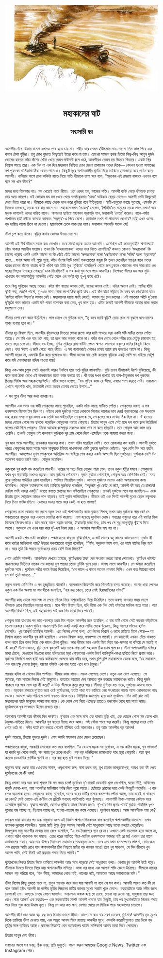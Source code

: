 <div align=center> <img src="../../metadata/images/rabibasariya/মহাকালের-ঘাট-সব্যসাচী-ধর.jpg" align="center"></div><br><h1 align=center>মহাকালের ঘাট</h1>
<h2 align=center>সব্যসাচী ধর</h2><br>আনন্দীর বেঁচে থাকার বাসনা এখনও শেষ হতে চায় না। শরীর আর তেমন হাঁটাচলায় সায় দেয় না তিন কাল গিয়ে এক কালে ঠেকা বুড়ির। তবু চোখ বুজতে কিছুতেই ইচ্ছে করে না তার। চোখের সামনে জ্বলন্ত চিতার নিভু-নিভু আগুন দুর্জন ডোমের হাতের কাঁচা বাঁশের খোঁচা খেয়ে যেমন দাউদাউ জ্বলে ওঠে, আনন্দীরও তেমন হয় ভিতরে ভিতরে। একটা স্থির বিশ্বাস আছে তার।  এক দিন না এক দিন মহাকাল নিশ্চিত চোখ মেলে তাকাবেন ওদের দিকে— বেদখল হওয়া শ্মশানের দশ পুরুষের মালিকানা ঠিক ফেরত পাবে ও। কিছুটা দূরে শ্মশানকালীর মূর্তির দিকে তাকিয়ে হাতজোড় করে প্রণাম করে আনন্দী। খাটিয়ার পাশে রাখা কঞ্চিটা হাতে নিয়ে নাতি ভীমাকে চাপা স্বরে বলে, “মড়কের এই রমরমা বাজারে এখনও বসে বসে মদ খাস ভীমা?”

মদের জন্য তিরস্কার নয়। মদ খেতেই পারে ভীমা। ওটা ওদের হক, কাজের শক্তি। আনন্দী কঞ্চি নেড়ে ভীমাকে চাগাড় দেয় অন্য কারণে। ওই জোয়ান মদ্দ মদ খেয়ে খেয়ে  বাপঠাকুরদার ‘নেয্য’ অধিকার ছেড়ে দেবে— আনন্দী সেটা কিছুতেই মেনে নিতে পারে না। ভীমাকে কাছে ডেকে ভাল করে বুঝিয়ে বলে ইতিবৃত্তান্ত। স্বামী-শ্বশুরের কাছে শুনেছে, এমনকি সে নিজেও দেখেছে, মড়ক  বার বার আসে না। মহাকাল যখন ‘চোকখু’ মেলেন, ‘পিত্থিমি’তে মানুষের মড়ক লাগে তখন! আর মড়ক লাগলেই ওদের দায়িত্ব বাড়ে। শ্মশানের ছাইয়ে মহাকাল গড়াগড়ি যান, মহাকালী ‘নেত্য’ করেন। বানে-বর্ষায় শ্মশানের ছাই নদীতে ভাসতে ভাসতে ‘সমুন্দুর’-এ গিয়ে মেশে। মহাকাল তখন গা পাতবেন কোথায়? তাই এখন ওদের বড় দায়িত্ব কাজে ঢিলে না দেওয়া। ছায়েভস্মে ঢেকে যাক চার পাশ। মহাকাল গড়াগড়ি যাবেন যে!

ভীমা চুপ করে থাকে। বুড়ির কথায় কোনও উত্তর দেয় না।

আনন্দী এই দীর্ঘ জীবনে মড়ক কম দেখেনি। তবে মাঝে মড়ক তেমন আসেনি। এসেছিল এই জনমনুষ্যহীন শ্মশানঘাটে বেঁচে থাকার অন্তহীন সংগ্রাম। তখন কি ‘ভদ্দরনোকেরা’ ওদের খবর নিতে এসেছিল? কখনও কোনও ‘ভদ্দরনোক’ কি তাদের পাড়ায় এমনি এমনি আসে! না কি হেঁটে হেঁটে আসে! ‘ভদ্দরনোক’ বলো ‘ছোটনোক’ বলো ‘গরিব’ বলো ‘বড়নোক’ বলো... সবার আসা ওই শুয়ে শুয়ে, কাঁচা বাঁশের টাটে চড়ে! পঞ্চায়েতের বাবুরা কি তখন দেখেছিল গাঙের বানে ওদের ঘরের চালের বাঁশের বাতায় ক’টা খরিশ আর চিতি মুখ ‘নুকিয়ে’ বসেছিল? গোরে জল ঢুকলে শেয়ালের পাল সারা রাত ওর ঘরের পিছনে ‘পোহরে পোহরে’ ডাক দিয়েছিল? এ সব কথা খুব মনে পড়ে আনন্দীর। বিশেষত ভীমার মদ আর মুড়ি খাওয়ার পর অবশেষটুকু আনন্দীর পেটে গেলে ওর মনটা বড় হু-হু করে ওঠে।

তবে কিছু সুবিধেও আছে ওদের। কাঁচা বাঁশ বাতার অভাব নেই, খড়ের অভাব নেই। দড়ির অভাব নেই। মাটির হাঁড়ি কুড়ি সরা, রেজগি পয়সা, দু’-এক দানা সোনা রুপো ঠিক জুটে যায়। ওই বাঁশ বাতা দড়িতে ফি বছর ঘর ছাওয়ানো যায়। ‘ক্যাঁতা বালিশ বিছনা’র অভাব নেই। মহাকালের দয়ায় সবই জোটে, অভাব শুধু চাল ডালের। এই মড়কের আঁটে দু’বেলা দু’মুঠো গরম ভাতের একটা যদি পাকা বন্দোবস্ত করা যেত, খুব ভাল হত। এটার জন্যই আনন্দী ভীমাকে আবার কাজ করার সদুপদেশ দেয়।

ভীমার নেশা বেশ জমে উঠেছিল। লাল চোখে সে বুড়িকে বলে, “তু কবে মরবি বুড়ি? তোর চোখ না বুঝলে ধান-চালের পাকা ব্যবস্থা হবে না।”

ভীমার দৃঢ় বিশ্বাস ছিল, আনন্দীর কুঁড়েঘরের ভিতরে সোনা রুপো আর দামি পাথরে ভরা একটা ঘটি মাটির তলায় পোঁতা আছে। সে যদি এক বার ওটা পায়, তা হলে আর অভাব থাকে না। বর্ষার জল নেমে গেলে নদীর চরে যেটুকু চাষাবাদ হয়, তাতে বছর চলে না। ভীমার বড় ইচ্ছে, বুড়ির লুকিয়ে রাখা ঘটিটা পেলে শ্মশান-লাগোয়া বাবুদের জমির কিছুটা কিনে নেবে। কত সস্তায় এ জমি পেতে পারে ভীমা। এ সব শ্মশানঘাটে কোনও চাষার ব্যাটা চাষ করতেও আসে না। কিন্তু আনন্দী  মরেও না, এমনকি ঠিক করে ঘুমোয়ও না। ভীমা অনেক বার চেষ্টা করেছে বুড়িকে একটু বেশি মদ খাইয়ে বেহুঁশ করে যদি সোনাদানার হদিস পাওয়া যায়!

কিন্তু এক-আধ চুমুক পেটে পড়লেই আরও টনটনে হয়ে ওঠে বুড়ির জ্ঞানগম্যি। বুড়ি তখন ভীমাকেই উল্টে বুঝিয়েছে, কী করে মাথা ঠান্ডা রেখে এই দাহকাজের মতো কাজ করতে হয়। কী করে দখল রাখতে হয় বাপ-ঠাকুরদার দশ পুরুষের চিতার পিদিম আর মহাকালেরভিটে। গম্ভীর ভাবে বলেছে, “বড় পুণ্যির  কাজ রে ভীমা, এখানে পাপ করতে নাই। মহাকাল এখানে গড়াগড়ি খান, মহাকালী নেত্য করেন তেনার দেহের উপরে...”

এ সব শুনে ভীমা আর কথা বাড়ায়  না।

আনন্দীও এক সময় ওর স্বামী গোকুলের কাছে শুনেছিল, একটা ভাঁড় আছে মাটিতে পোঁতা। গোকুলের অবশ্য এ সব ধনসম্পদে বিশেষ টান ছিল না। নইলে কেউ দুর্জনের মতো লোককে নিজের কাজের ভাগ দেয়! বড়লোকের এক সধবাকে দাহ করার সময় বাবুরা এমন এক তেজি মদ খাইয়েছিল গোকুলকে যে, গোকুলের আর মাথার ঠিক ছিল না। বাঁ হাতের মদের বোতল থেকে মদ ছলকে পড়েছিল গোকুলের পায়ের গোড়ায়। চিতার আগুন এসে সেই মদে দপ করে জ্বলে উঠেছিল! বাপের বেটা ছিল গোকুল। নিজে আদ্ধেক জ্বলেপুড়ে মরলেও কাজ শেষ না করে ছাড়েনি। তবে গোকুল আর ভাল হয়ে ওঠেনি। তখনই গোকুল ওই কালসাপ দুর্জনকে দূর গ্রাম থেকে নিয়ে এসেছিল ওকে সাহায্য করার জন্য।

খুব মনে পড়ে আনন্দীর, তখনকার মড়কের কথা। তখন গরিব মরেছিল বেশি। তবে রোজকার কম হয়নি। আনন্দী বুঝতে পারত গোকুলের মতো সহজ সরল মানুষকে ঠকিয়ে পাওনাগন্ডা বেশি ঢুকছে দুর্জনের কোঁচায়। সুখ বেশি দিন সহ্য হয়নি আনন্দীর। আধপোড়া দুর্বল গোকুলকে অতিরিক্ত মদ খাইয়ে শেষ করার একটা অপচেষ্টা ছিল দুর্জনের। দুর্জনকে বেশি দিন অপেক্ষা করতে হয়নি আর। গোকুল মরেছিল।

নকুলকে খুব কষ্টে বড় করেছিল আনন্দী। পায়ের ঘা পচে গিয়ে গোকুল মারা গেল, তখন নকুল হাঁটুর সমান। গোকুলের যখন খুব বাড়াবাড়ি তখনও মড়ক। আর দুর্জনের পৌষমাস। দুর্জন বুঝতে পেরেছিল, গোকুল আর বেশি দিন নেই। সময় বুঝে দুর্জনের শাউড়ির রোগ হয়েছিল। পালিয়ে গিয়েছিল দুর্জন। আসলে দুর্জনের মনেও একটা অপরাধবোধ কাজ করেছিল। গোকুল ফ্যালফ্যাল করে তাকিয়ে দুর্জনকে বলেছিল, “নকুলটা খুব ছোট রে ভাই, আনন্দী কী করে যে চালাবে! দেখিস ভাই ওদের একটু!” বলতে বলতে চোখের জল গড়িয়েছিল গোকুলের। তখনই দুর্জনের মনে ভয় হয়েছিল— একে চিতায় তুলে পোড়ালে আরও পাপ বাড়বে। তাই দুর্জন পালিয়েছিল। জীবনে ওই এক দিনই আনন্দী দুধের ছেলে নকুলকে নিয়ে চিতা সাজিয়েছিল। ডোমের মড়ার গায়ে আর কেই-বা হাত লাগায়!

গোকুলের চোখ বোজার পর ছেলে নকুল যখন এই শ্মশানঘাটের কাজ বুঝতে শিখল, তখন আর দুর্জনকে পায় কে! সে পঞ্চায়েতের বাবুদের ধরে এখানে ভোটের কার্ড করেছে। নাম হয়েছে দুর্যোধন ডোম। শহরের বাবুদের ধরে এই ঘাটের লিজ় নিয়েছে নিজের নামে। তার কাছে আগে মড়ার কাগজ, টাকাকড়ি জমা দাও, তার পর সে শুধু আগুনটুকু ছুঁইয়ে দিয়ে আসে। নকুলকে সে এখন দয়া করে দু’-দশ টাকা দেয়। এ অপমান আনন্দীর সহ্য হয় না।

আনন্দী একটা শেষ চেষ্টা করেছিল। পঞ্চায়েতের বাবুদের বুঝিয়েছিল, এ ঘাট তাদের বহু কালের জাতব্যবসা। দুর্জন কী করে ঘাটের মালিকানা পায়? উত্তরে পঞ্চায়েতের বাবুরা বলেছিল, “পিসি, নকুলের বয়স কম, ওর নামে ঘাটের লিজ় হবে না। আর তুমি কি পারবে দুর্যোধনের চেয়ে বেশি টাকা দিতে?”

পেরে ওঠেনি আনন্দী। আনন্দীকে দেখতে হয়েছে, দুর্যোধনকে টাকা দেয় সৎকার করতে আসা লোকেরা। দুর্যোধন পটাপট বড়লোকের গিন্নিদের নাকের নথ কানের দুল পায়ের তোড়া চুটকি খুলে নেয়। অসহ্য লাগে আনন্দীর। সে ঝগড়া করেছিল দুর্জনের সঙ্গে। দুর্যোধন গম্ভীর ভাবে উত্তর দিয়েছিল, “সে কালে এ কালে অনেক পাত্থক্য পিসি। এখন কত ট্যাক্সো লাগে সে যদি তুমি জানতে...”

নকুল অবশ্য বেশি দিন এ সব হুজ্জুতিতে থাকেনি। বয়সকালে বিয়েশাদি করে ভিনগাঁয়ে বসত করেছে। বাপের ধারা পেলেও নকুল এক দিন অবশ্য মা আনন্দীকে বলেছিল, “বার কর কেনে, তোর সেই হিরামানিকের ভাঁড়!”

আনন্দীর কাছ থেকে সাড়াশব্দ না পেয়ে বৌকে নিয়ে শ্বশুরবাড়িতে গিয়ে উঠেছিল। তবে অবশ্য যাওয়ার সময় ছেলে ভীমাকে রেখে গিয়েছিল মায়ের কাছে। মনে ক্ষীণ বিশ্বাস ছিল, যদি ভীমা এক দিন সেই ভাঁড়টার মালিক হতে পারে। আর আনন্দীর বিশ্বাস ছিল, এই মহাকালের ঘাট এক দিন তারা ফিরে পাবেই।

গোকুল মারা যাওয়ার পর ভাত-কাপড়ে চরম টান পড়লে আনন্দীর মনে হয়েছিল, এ বার মাটি থেকে সেই গয়নার ভাঁড়টাকে তোলা দরকার। নকুল ঘুমিয়ে পড়লে প্রতি দিন একটু একটু করে মাটির মেঝে খুঁড়েছে, কিন্তু গয়নার ভাঁড়ের হদিস মেলেনি। খুব আশ্চর্য হয়েছিল আনন্দী। এত দিনের শোনা কথা, এত দিনের বিশ্বাস এ ভাবে মাটিতে মিশে গেছে— তা বিশ্বাস করতে আনন্দীর খুব কষ্ট হয়েছিল। এখনও বিশ্বাস করে, ধনসম্পদ সে পাবেই। সে কারণেই এখনও বেঁচে থাকতে ভাল লাগে তিন কাল গিয়ে এক কালে ঠেকা বুড়ির। আর ভীমার ভাল একটা বিয়ে দিয়ে ঘর-সংসার না বসিয়ে সে মরেই বা কী করে? ভীমাও জানে, বুড়ি চোখ বুজলেই আর তাকে পায় কে! মহাকাল ঠিক চোখ খুলবেন। ভীমা শ্মশানকালীর মন্দিরে মাথা ঠোকে, দেওয়ালে টাঙানো রাজা হরিশ্চন্দ্রের মড়া পোড়ানোর একটা বিবর্ণ কালিঝুলি-মাখা ছবিতে নিত্য প্রণাম করে। দুর্জনের নির্দেশে যখন ছাই আর কাঠকয়লা ফেলতে যায় নদীর চরে, তখন চুপি চুপি মহাকালকে ডেকে বলে, “হে মহাকাল, এক বার চক্ষু মেলো ঠাকুর, গয়নার ভাঁড়টা এক বার হাতে এনে দাও ঠাকুর।”

গয়নার হদিস না পেলেও দিন পাল্টায়। ভীমার কাজ বাড়ে। মড়ক লেগেছে দেশে। নতুন এক রোগ এসেছে। সে শুনেছে, আর সহজে নিস্তার নেই মানুষের। কাতারে কাতারে দেহ আসতে শুরু করেছে মহাকালের ঘাটে। কিন্তু দুর্জন থাকলে ওর আর লাভ হয় কী করে? এ চিন্তা ভীমাকে কুরে কুরে খায়। ভীমার দুশ্চিন্তা যত বাড়ে, দুর্জনের আনন্দ বাড়ে তত। মড়কের বাজারে দু’হাত ভরে ওঠে দুর্যোধনের, যতটা পারা যায় কামিয়ে নেয় সৎকারের কাজে আসা লোকজনের কাছ থেকে। আনন্দে আর পরিশ্রমে নেশা বাড়তে থাকে তার। দিগ্বিদিক জ্ঞানশূন্য হয়ে ওঠে দুর্যোধন। দিন নাই রাত নাই মহাকালের ঘাটে মানুষের আনাগোনা বাড়ে। কে কোন দেহ নিয়ে এসেছে তাতেও গন্ডগোল বেধে যায় সময় সময়। দুর্যোধনকে খুব সাবধানে হিসেব রাখতে হয়।

অবশেষে আনন্দী আর ভীমার দিন পাল্টায়। দু’জনে এক সঙ্গে বসে এক থালায় মুড়ি খায়, এক বোতল থেকে মদ ঢেলে খায় ঠাকুমা-নাতিতে মিলে। আনন্দীর খুব নাচতে ইচ্ছে করে আজ। ওই খোঁড়া পায়ে ভর করেই। কিন্তু বয়সের ভারে সেটা পেরে ওঠে না। নদীর ঘাটে চান করতে গেলেই হাঁপিয়ে ওঠে আজকাল। তবু আজ আনন্দীর বড় আনন্দ! 

দুর্জন মরেছে, চিতায় পুড়ছে দুর্জন। শেষ অবধি মহাকাল চোখ মেলে চেয়েছেন।

পঞ্চায়েতের বাবুরা, সরকারি লোকেরা কত করে বলেছিল, “এ যে-সে মড়ক নয় দুর্যোধন, এ বড় কঠিন মড়ক, খুব সাবধান! যা করবি দূর থেকে করবি, সব সময় মুখ ঢেকে রাখবি। বড় বড় পলিথিনের জামাপ্যান্ট পরে মড়া পোড়াবি। আর ভুল করেও ডেডবডির প্লাস্টিক খুলবি না। বার বার হাত ধুবি সাবান দিয়ে।”

বাবুদের কাছ থেকে হাত ধোওয়ার সাবান, ওষুধগোলা জল, নানা রকম বস্ত্র, মুখ ঢাকার কাপড়চোপড়, আরও কত কী পেয়ে দুর্যোধনের সে কী গরম!

কিন্তু লোভ! আর অত কথা শুনলে কি সব সময় চলে! দুর্যোধন দু’-চারটে ডেডবডি খুলে দেখেছিল, ঘরের গিন্নি, অফিসের বাবুটি সোনা-দানা, মায় পকেটের মানিব্যাগ পর্যন্ত নিয়ে শুয়ে আছে। ছোঁয়াচে রোগের ভয়ে কেউ কিচ্ছুটি নাড়েনি। এ বার সেও বড়লোক হবে। গোকুলের কাছে শুনেছিল, ওদের ঘরের মাটির তলায় ধনসম্পদ পোঁতা আছে, তার ঘরেই বা থাকবে না কেন? সেই লোভে এই ক’দিন সে প্রতিটি শবদেহ আতিপাতি করে খুঁজেছে। গয়নাগাঁটি টাকা-পয়সায় কোঁচড় ভরে এসেছিল দুর্জনের। বুঝতে পারেনি, কোথাও লুকিয়ে আছে নিজের মরণ। দু’-চার দিন জ্বরের পরেই বুঝতে পারছিল ধূপ-ধুনোর গন্ধ পাচ্ছে না, নিঃশ্বাস পাচ্ছে না, হাওয়া-বাতাস বড় কমে এসেছে। দুর্যোধন মরেছে। আজ আনন্দীকে পায় কে?

গোকুল মারা যাওয়ার পর এক সাধুবাবা এসে এই নির্জন শ্মশানে দিনকতক বাস করেছিল শ্মশানকালীর চাতালে। তখন ভয়ানক দুরবস্থা আনন্দীর। ঘরের মাটি খুঁড়ে খুঁড়ে অবসন্ন আনন্দী সেই সাধুবাবার কাছে মনের কথাটা পেড়েছিল। সিদ্ধপুরুষ সাধু আনন্দীর মাথায় হাত রেখে বলেছিল, “এ বড় বৈরাগ্যের স্থান রে মা। এখানে কেউ বড়লোক হতে আসে না, এখানে গরিব বড়লোক সব সমান। তোর ঘরের মাটিতে হিরে-মানিক ধনসম্পদের ভান্ডার নাই রে মা! এখানে চার পাশে মহাকালের শয্যা। আর তার উপরে নিরাভরণ মহামায়ার তাণ্ডবনৃত্য চলে। তবে এত যখন ধনসম্পদের লালসা, তোর জন্য এক রত্নহার আমি রেখে যাব শ্মশানকালীর ঠিক পিছনে মাটির বড় জালার মধ্যে! তবে খুব সাবধান, যে দিন জীবনে খুব আনন্দ পাবি, সেই দিনই ওই রত্নহার গলায় নিতে পারবি।”

দুর্যোধনের নিভন্ত চিতার দিকে তাকিয়ে আনন্দীর আজ মনে পড়েছে সেই সাধুবাবার কথা। নেশায় চুর আনন্দী উঠে পড়ে। ভীমাকে টানতে টানতে নিয়ে যায় শ্মশানকালীর মন্দিরে। আজ ওর মধ্যে এক আশ্চর্য শক্তি জেগে উঠেছে। ভীমাকে মায়ের সামনে গড় করিয়ে বলে, “বল ভীমা, আমাদের লোভ নাই, লালোচ নাই, আমাদের আছে মহাকালের ঘাট।”

ভীমা বিশেষ কিছু বুঝতে পারে না, তবুও গড়গড় করে বলে যায় আনন্দী যা বলে সে সব কথা। আনন্দী আরও কত কী যে বলে আজ! হঠাৎ আনন্দী মা কালীর মূর্তির পিছনের মাটির জালার মুখের সরাটা খুলে ফেলে। রত্নহারটাকে আজ নদীর জলে ফেলবেই সে। আছড়ে ভেঙে ফেলে জালাটা। ভাঙামাত্র অবাক হয়ে সে দেখে, সোনা নয় রুপো নয়, সাধুবাবা তার জন্য রেখে গেছে  আশ্চর্য এক রত্নহার— এক নরকরোটির মালা! আনন্দী থমকে যায় কিছুটা, তার পর মুণ্ডমালাটাকে নিজের গলায় পরে নিয়ে শুরু করে উদ্দাম নৃত্য। কিন্তু সে আর কত ক্ষণ, নেশার ঘোরে সে ছিটকে পড়ে মহাকালের চাতালে।

আনন্দীর জীর্ণ দেহ আজ বড় যত্ন করে চিতায় তোলে ভীমা। আগে সে কত বার মরণ চেয়েছে বুড়িমার! আনন্দীর মৃত মুখের দিকে তাকিয়ে ভীমা দেখতে পায়, এক অদ্ভুত আনন্দ ঘিরে রয়েছে আনন্দীর মুখে, এমনকি করোটিগুলোও তার দিকে বড় তৃপ্তির সঙ্গে তাকিয়ে আছে। কালের নিয়মেই যেন মহাকালের ঘাটের মালিকানা আবার তারা ফিরে পেয়েছে।

চিতায় আগুন দেয় ভীমা।

সবচেয়ে আগে সব খবর, ঠিক খবর, প্রতি মুহূর্তে। ফলো করুন আমাদের Google News, Twitter এবং Instagram পেজ।